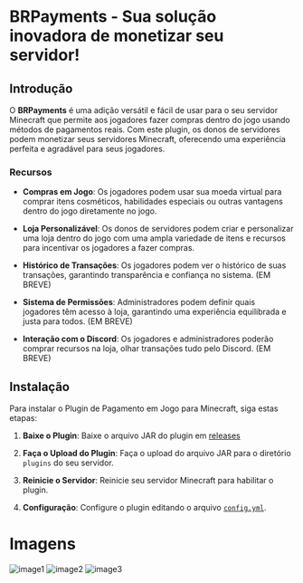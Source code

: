 # BRPayments - Sua solução inovadora de monetizar seu servidor!

## Introdução

O **BRPayments** é uma adição versátil e fácil de usar para o seu servidor Minecraft que permite aos jogadores fazer compras dentro do jogo usando métodos de pagamentos reais. Com este plugin, os donos de servidores podem monetizar seus servidores Minecraft, oferecendo uma experiência perfeita e agradável para seus jogadores.

### Recursos

- **Compras em Jogo**: Os jogadores podem usar sua moeda virtual para comprar itens cosméticos, habilidades especiais ou outras vantagens dentro do jogo diretamente no jogo.

- **Loja Personalizável**: Os donos de servidores podem criar e personalizar uma loja dentro do jogo com uma ampla variedade de itens e recursos para incentivar os jogadores a fazer compras.

- **Histórico de Transações**: Os jogadores podem ver o histórico de suas transações, garantindo transparência e confiança no sistema. (EM BREVE)

- **Sistema de Permissões**: Administradores podem definir quais jogadores têm acesso à loja, garantindo uma experiência equilibrada e justa para todos. (EM BREVE)

- **Interação com o Discord**: Os jogadores e administradores poderão comprar recursos na loja, olhar transações tudo pelo Discord. (EM BREVE)

## Instalação

Para instalar o Plugin de Pagamento em Jogo para Minecraft, siga estas etapas:

1. **Baixe o Plugin**: Baixe o arquivo JAR do plugin em [releases](https://github.com/Bremado/BRPayments/releases/)

2. **Faça o Upload do Plugin**: Faça o upload do arquivo JAR para o diretório `plugins` do seu servidor.

3. **Reinicie o Servidor**: Reinicie seu servidor Minecraft para habilitar o plugin.

4. **Configuração**: Configure o plugin editando o arquivo [`config.yml`](https://github.com/Bremado/BRPayments/blob/master/src/main/resources/config.yml).

# Imagens

![image1](https://cdn.discordapp.com/attachments/1033514657002029179/1157819613665579058/image.png?ex=6519ff0b&is=6518ad8b&hm=5335a12176227d834db9b787c204fe6e0a2805e24ac9cb9ecb9a0575d8b37076&)
![image2](https://cdn.discordapp.com/attachments/1033514657002029179/1157819614097580102/image.png?ex=6519ff0b&is=6518ad8b&hm=4d7e35e4c60756ea585a4a52d8eb9cc50674115e383167ec1b9b951d97b36ebf&)
![image3](https://cdn.discordapp.com/attachments/1033514657002029179/1157819614382800896/image.png?ex=6519ff0b&is=6518ad8b&hm=5c5a5c5a6b70eac7671eb0a725de15754ddc87d29e852b25ddfe89bb366dfc52&)
